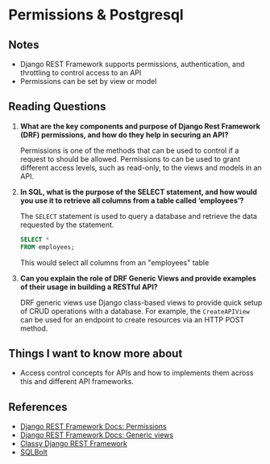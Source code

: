 # Permissions & Postgresql

## Notes

- Django REST Framework supports permissions, authentication, and throttling to control access to an API
- Permissions can be set by view or model

## Reading Questions

1. **What are the key components and purpose of Django Rest Framework (DRF) permissions, and how do they help in securing an API?**

    Permissions is one of the methods that can be used to control if a request to should be allowed. Permissions to can be used to grant different access levels, such as read-only, to the views and models in an API.

1. **In SQL, what is the purpose of the SELECT statement, and how would you use it to retrieve all columns from a table called ‘employees’?**

    The `SELECT` statement is used to query a database and retrieve the data requested by the statement.

    ```sql
    SELECT *
    FROM employees;
    ```

    This would select all columns from an "employees" table

1. **Can you explain the role of DRF Generic Views and provide examples of their usage in building a RESTful API?**

    DRF generic views use Django class-based views to provide quick setup of CRUD operations with a database. For example, the `CreateAPIView` can be used for an endpoint to create resources via an HTTP POST method.

## Things I want to know more about

- Access control concepts for APIs and how to implements them across this and different API frameworks.

## References

- [Django REST Framework Docs: Permissions](https://www.django-rest-framework.org/api-guide/permissions/)
- [Django REST Framework Docs: Generic views](https://www.django-rest-framework.org/api-guide/generic-views/)
- [Classy Django REST Framework](https://www.cdrf.co/)
- [SQLBolt](https://sqlbolt.com/)
